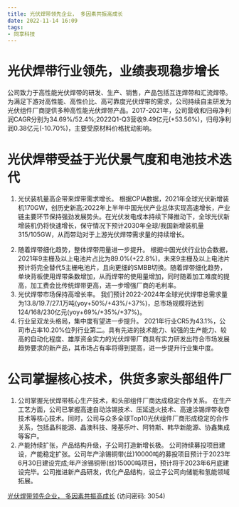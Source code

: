 ```yaml
---
title: 光伏焊带领先企业， 多因素共振高成长
date: 2022-11-14 16:09
tags:
- 同享科技
---
```

# 光伏焊带行业领先，业绩表现稳步增长
公司致力于高性能光伏焊带的研发、生产、销售，产品包括互连焊带和汇流焊带。为满足下游对高性能、高性价比、高可靠度光伏焊带的需求，公司持续自主研发为光伏组件厂商提供多种高性能光伏焊带产品。2017-2021年，公司营收和归母净利润CAGR分别为34.69%/52.4%;2022Q1-Q3营收9.49亿元(+53.56%)，归母净利润0.38亿元(-10.70%)，主要受原材料价格扰动影响。

# 光伏焊带受益于光伏景气度和电池技术迭代
1. 光伏装机量高企带来焊带需求增长。
根据CPIA数据，2021年全球光伏新增装机170GW，创历史新高;2022年上半年中国光伏产业总体实现高速增长，产业链主要环节保持强劲发展势头。在光伏发电成本持续下降推动下，全球光伏新增装机仍将快速增长，保守情况下预计2030年全球/我国新增装机量315/105GW，从而带动对于上游光伏焊带需求量的持续增长。
<!-- more -->
2. 随着焊带细化趋势，整体焊带用量进一步提升。
根据中国光伏行业协会数据，2021年9主栅及以上电池片占比为89.0%(+22.8%)，未来9主栅及以上电池片预计将完全替代5主栅电池片，且向更细的SMBB切换。随着焊带细化趋势，单块背板使用焊带条数增加，从而焊带的使用量增加，同时随着加工难度的提高，加工费会比传统焊带更高，进一步增强厂商的毛利率。
3. 光伏焊带市场保持高增长率。
我们预计2022-2024年全球光伏焊带总需求量为13.8/19.7/27.1万吨(yoy+50%/+43%/+37%)，总市场规模将达到124/168/230亿元(yoy+69%/+35%/+37%)。
4. 行业呈双龙头格局，集中度有望进一步提升。
2021年行业CR5为43.1%，公司市占率10.20%位列行业第二。具有先进的技术能力、较强的生产能力、较高的自动化程度、雄厚资金实力的光伏焊带厂商具有实力研发出符合市场发展趋势要求的新产品，其市场占有率将得到提高，进一步提升行业集中度。

# 公司掌握核心技术，供货多家头部组件厂
1. 公司掌握光伏焊带核心生产技术，和头部组件厂商达成稳定合作关系。
在生产工艺方面，公司已掌握高速自动涂锡技术、压延退火技术、高速涂锡焊带收卷技术等核心技术。同时，公司与众多全球Top10光伏组件厂商形成稳定的合作关系，包括晶科能源、晶澳科技、隆基乐叶、阿特斯、韩华新能源、协鑫集成等客户。
2. 产能持续扩张，产品结构升级，子公司打造新增长极。
公司持续募投项目建设，产能稳定扩张。公司年产涂锡铜带(丝)10000吨的募投项目预计于2023年6月30日建设完成;年产涂锡铜带(丝)15000吨项目，预计将于2023年6月底建设完毕。公司推进新产品研发，优化产品结构，设立子公司向储能和氢能领域拓展。

[光伏焊带领先企业， 多因素共振高成长](https://url12.ctfile.com/f/3948612-723545712-8afc4d?p=3054)
(访问密码: 3054)
